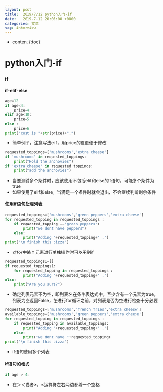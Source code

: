 ```yaml
---
layout: post
title:  2019/7/12 python入门-if
date:   2019-7-12 20:05:00 +0800
categories: 文章
tag: interview
---
```


* content
{:toc}
# python入门-if

### if

#### if-elif-else

~~~python
age=12
if age<4:
	price=4
elif age<18:
	price=5
else :
	price=6
print("cost is "+str(price)+".")
~~~

-  简单例子，注意写法elif，用price的值更便于修改

~~~python
requested_toppings=['mushrooms','extra cheese']
if 'mushrooms' in requested_toppings:
	print("Hold the anchovies")
if 'extra cheese' in requested_toppings:
	print("add the anchovies")
~~~

- 当要测试多个条件时，应该使用不包括elif和else的if语句，可能多个条件为true
- 如果使用了elif和else，当满足一个条件时就会退出，不会继续判断剩余条件

#### 使用if语句处理列表

~~~python
requested_toppings=['mushrooms','green peppers','extra cheese']
for requested_topping in requested_toppings :
	if requested_topping =='green peppers':
		print("we dont have peppers")
	else:
		print("Adding "+requested_topping+' .')
print("\n finish this pizza")
~~~

- 对for中某个元素进行单独操作时可以用到if

```python
requested_toppings1=[]
if requested_toppings1:
	for requested_topping in requested_toppings :
		print("Adding "+requested_topping+' .')
else:
	print("Are you sure?")
```

- 确定列表元素不为空，即列表名在条件表达式中，至少含有一个元素为true，列表为空返回False，在进行for循环之前，对列表是否为空进行检查十分必要

```python
requested_toppings=['mushrooms','french fries','extra cheese']
available_toppings=['mushrooms','green peppers','extra cheese']
for requested_topping in requested_toppings :
	if requested_topping in available_toppings:
		print("Adding "+requested_topping+' .')
	else:
		print("we dont have "+requested_topping)
print("\n finish this pizza")
```

- if语句使用多个列表

#### if语句的格式

~~~python
if age > 4:
~~~

- 在＞＜或者≥，≤运算符左右两边都嫁一个空格
